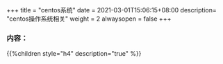 +++
title = "centos系统"
date =  2021-03-01T15:06:15+08:00
description= "centos操作系统相关"
weight = 2
alwaysopen = false
+++

### 内容：

{{%children style="h4" description="true" %}}
